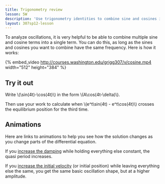 ```yaml
---
title: Trigonometry review
lesson: 5W
description: 'Use trigonometry identities to combine sine and cosines into a single term. Some terminology: frequency, amplitude, quasi frequency, etc. Section 3.7.'
layout: 307sp12-lesson
---
```



To analyze oscillations, it is very helpful to be able to combine multiple sine and cosine terms into a single term. You can do this, as long as the sines and cosines you want to combine have the same frequency. Here is how it works:

{% embed_video http://courses.washington.edu/grigg307/v/cosine.mp4 width="512" height="384" %}

## Try it out

Write \\(\sin(4t)-\cos(4t)\\) in the form \\(A\cos(4t-\delta)\\).

Then use your work to calculate when \\(e^t\sin(4t) - e^t\cos(4t)\\) crosses the equilibrium position for the third time.

## Animations

Here are links to animations to help you see how the solution changes as you change parts of the differential equation.

If you [increase the damping][damping] while holding everything else constant, the quasi period increases.

If you [increase the initial velocity][velocity] (or initial position) while leaving everything else the same, you get the same basic oscillation shape, but at a higher amplitude.

[damping]: /grigg/animations/oscillations/damping.html
[velocity]: /grigg/animations/oscillations/initial-velocity.html
